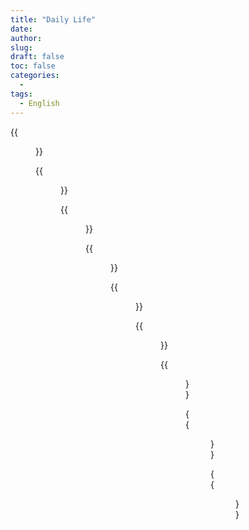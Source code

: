 ```yaml
---
title: "Daily Life"
date: 
author: 
slug: 
draft: false
toc: false
categories:
  - 
tags:
  - English
---
```


{{<figure src="https://scontent-msp1-1.xx.fbcdn.net/v/t1.6435-9/247230862_3101789156760054_4966137315911628347_n.jpg?_nc_cat=105&ccb=1-5&_nc_sid=0debeb&_nc_ohc=_xyQp7dy7CAAX8VQaZJ&_nc_ht=scontent-msp1-1.xx&oh=6662318114cf5b1558a95ff665de0384&oe=6199A894" 
          title="My takeaway from Physics">}}
  
  {{<figure src="https://scontent-msp1-1.xx.fbcdn.net/v/t1.6435-9/248093430_3101788363426800_7117941122763284600_n.jpg?_nc_cat=109&ccb=1-5&_nc_sid=0debeb&_nc_ohc=x7bFifItVl0AX-10DbY&_nc_oc=AQnQ22GCvSBLJkAdfhkgx_rbUl4Zkl-qz2i6W9GpULMJBcSuyokchtpNi_WO6InQCkA&_nc_ht=scontent-msp1-1.xx&oh=dcb2b99a7a037986e71de68ec1f39c3e&oe=619A4DA7" 
          title="Quantum Cryptography" caption="Explained by Professor Dirk Bouwmeester">}}
  
  {{<figure src="https://scontent-msp1-1.xx.fbcdn.net/v/t1.6435-9/248179803_3101789056760064_5780549566052054821_n.jpg?_nc_cat=110&ccb=1-5&_nc_sid=0debeb&_nc_ohc=XZJvfom7twoAX8fLatZ&_nc_ht=scontent-msp1-1.xx&oh=89e7931f1d99544deb7b18cf56c035c9&oe=619B802E">}}
  
  {{<figure src="https://scontent-msp1-1.xx.fbcdn.net/v/t1.6435-9/247576890_3101788806760089_3736854851734060865_n.jpg?_nc_cat=110&ccb=1-5&_nc_sid=0debeb&_nc_ohc=y_2yyfvn6aYAX8c3lb5&_nc_ht=scontent-msp1-1.xx&oh=46861cd19b195d3564923c68137acbc8&oe=619B565D" 
          title="When Biology meets Physics" caption="Lectured by Professor Cyrus R. Safinya">}}
  
  {{<figure src="https://scontent-msp1-1.xx.fbcdn.net/v/t1.6435-9/246206174_3102405340031769_8072894983361361192_n.jpg?_nc_cat=108&ccb=1-5&_nc_sid=0debeb&_nc_ohc=Lczbz7XLHhEAX-mHOtW&_nc_ht=scontent-msp1-1.xx&oh=3d174fad26394aa59319ad37cfeeb865&oe=619A392D" 
          title="'Explosion is the key!'">}}
  
  
  {{<figure src="https://scontent-msp1-1.xx.fbcdn.net/v/t1.6435-9/248023084_3101788500093453_2682143584547899523_n.jpg?_nc_cat=109&ccb=1-5&_nc_sid=0debeb&_nc_ohc=6-X4Lin_Zk0AX8g7XXw&_nc_ht=scontent-msp1-1.xx&oh=d62edba3fcc5fb93f4f4e65f293d737a&oe=619A2235" 
          title="Electromagnetism" caption="My best friends in Physics: Rio Shiihara and Blake Haist">}}
  
  
  {{<figure src="https://scontent-msp1-1.xx.fbcdn.net/v/t1.6435-9/247133901_3101789420093361_3993320355083152310_n.jpg?_nc_cat=101&ccb=1-5&_nc_sid=0debeb&_nc_ohc=T93y9Ci8FWwAX8wgYQy&_nc_ht=scontent-msp1-1.xx&oh=dd7a4e6511cb7448449bae1396cd5266&oe=619B12FD" 
          title="Lab in 9pm">}}
  
 
  
  {{<figure src="https://scontent-msp1-1.xx.fbcdn.net/v/t1.6435-9/247172840_3101788730093430_4260367523363797830_n.jpg?_nc_cat=101&ccb=1-5&_nc_sid=0debeb&_nc_ohc=mhHHrS5hLY4AX_VKQea&_nc_ht=scontent-msp1-1.xx&oh=cc42b0fe49e539b9961b4d6b101093b4&oe=61984B31" 
           title="First-time internship at SWFC, Shanghai" caption="Photo by best friend Sam Cai (summer 2017)!">}}
  
  
  
  
  
  {{<figure src="https://scontent-msp1-1.xx.fbcdn.net/v/t1.6435-9/248281712_3101807416758228_7051927986359361198_n.jpg?_nc_cat=104&ccb=1-5&_nc_sid=0debeb&_nc_ohc=hApqS5B1WTEAX-sl2ni&_nc_ht=scontent-msp1-1.xx&oh=b1b0aade2ed2d8d2afbf7a573f313b8c&oe=61988690" 
           title="Extra work at Finance Department, Mitsui Sumitomo Insurance" caption="Self-designed and assembled the office desk for our incoming printers.">}}
  
  
  
  
  
  
  
  
  

